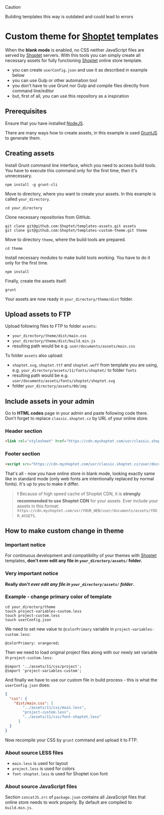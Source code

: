 > [!CAUTION]
> Building templates this way is outdated and could lead to errors

# Custom theme for [Shoptet](https://www.shoptet.cz/) templates

When the **blank mode** is enabled, no CSS neither JavaScript files are served by [Shoptet](https://www.shoptet.cz/) servers.
With this tools you can simply create all necessary assets for fully functioning [Shoptet](https://www.shoptet.cz/) online store template.

* you can create `userConfig.json` and use it as described in example below
* you can use Gulp or other automation tool
* you don't have to use Grunt nor Gulp and compile files directly from command line/editor
* but, first of all, you can use this repository as a inspiration

## Prerequisites

Ensure that you have installed [NodeJS](https://nodejs.org/).

There are many ways how to create assets, in this example is used
[GruntJS](https://gruntjs.com/) to generate them.

## Creating assets

Install Grunt command line interface, which you need to access build tools.
You have to execute this command only for the first time, then it's unnecessary.
```shell
npm install -g grunt-cli
``` 

Move to directory, where you want to create your assets.
In this example is called `your_directory`.
```shell
cd your_directory
``` 

Clone necessary repositories from GitHub.
```shell
git clone git@github.com:Shoptet/templates-assets.git assets
git clone git@github.com:Shoptet/templates-custom-theme.git theme
``` 

Move to directory `theme`, where the build tools are prepared.
```shell
cd theme
``` 

Install necessary modules to make build tools working.
You have to do it only for the first time.
```shell
npm install
``` 

Finally, create the assets itself.
```shell
grunt
``` 

Your assets are now ready in `your_directory/theme/dist` folder.

## Upload assets to FTP

Upload following files to FTP to folder `assets`:

*  `your_directory/theme/dist/main.css`
*  `your_directory/theme/dist/build.min.js`
* resulting path would be e.g. `user/documents/assets/main.css` 

To folder `assets` also upload:

* `shoptet.svg`, `shoptet.ttf` and `shoptet.woff` from template you are using,
e.g. `your_directory/assets/11/fonts/shoptet/` to folder `fonts`
* resulting path would be e.g. `user/documents/assets/fonts/shoptet/shoptet.svg`
* folder `your_directory/assets/00/img`

## Include assets in your admin

Go to **HTML codes** page in your admin and paste following code there.
Don't forget to replace `classic.shoptet.cz` by URL of your online store.

### Header section
```html
<link rel="stylesheet" href="https://cdn.myshoptet.com/usr/classic.shoptet.cz/user/documents/assets/main.css">
```
### Footer section
```html
<script src="https://cdn.myshoptet.com/usr/classic.shoptet.cz/user/documents/assets/build.min.js">
```

That's all - now you have online store in blank mode, looking exactly same like in standard mode
(only web fonts are intentionally replaced by normal fonts).
It's up to you to make it differ.

> ❗️ Because of high speed cache of Shoptet CDN, it is **strongly recommended to use Shoptet CDN** for your assets.
> Ever include your assets in this format: `https://cdn.myshoptet.com/usr/YOUR_WEB/user/documents/assets/YOUR_ASSETS`.

## How to make custom change in theme

### Important notice

For continuous development and compatibility of your themes with [Shoptet](https://www.shoptet.cz/) templates,
**don't ever edit any file in `your_directory/assets/` folder.**

### Very important notice
**Really _don't ever edit any file in `your_directory/assets/` folder_.**

### Example - change primary color of template

```shell
cd your_directory/theme
touch project-variables-custom.less
touch project-custom.less
touch userConfig.json
```

We need to set new value to `@colorPrimary` variable in
`project-variables-custom.less`:

```less
@colorPrimary: orangered;
```

Then we need to load original project files along with
our newly set variable in `project-custom.less`:

```less
@import '../assets/11/css/project';
@import 'project-variables-custom';
```

And finally we have to use our custom file in build process -
this is what the `userConfig.json` does:

```json
{
  "css": {
    "dist/main.css": [
        "../assets/11/css/main.less",
        "project-custom.less",
        "../assets/11/css/font-shoptet.less"
      ]
  }
}

```

Now recompile your CSS by `grunt` command and upload it to FTP.

### About source LESS files

* `main.less` is used for layout
* `project.less` is used for colors
* `font-shoptet.less` is used for  Shoptet icon font

### About source JavaScript files

Section `concatJS.src` of `package.json` contains all JavaScript files
that online store needs to work properly. By default are compiled to
`build.min.js`. 
